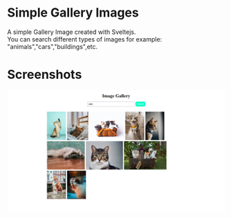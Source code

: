 # Simple Gallery Images

A simple Gallery Image created with Sveltejs.  
You can search different types of images for example: "animals","cars","buildings",etc.

# Screenshots

![screenshot](/screenshots/screenshot.png)

